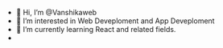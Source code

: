 - 👋 Hi, I’m @Vanshikaweb
- 👀 I’m interested in Web Deveploment and App Deveploment
- 🌱 I’m currently learning React and related fields.
-

<!---
Vanshikaweb/Vanshikaweb is a ✨ special ✨ repository because its `README.md` (this file) appears on your GitHub profile.
You can click the Preview link to take a look at your changes.
--->
